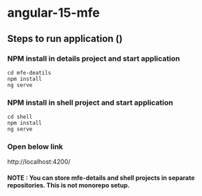 # angular-15-mfe

## Steps to run application ()

### NPM install in details project and start application
```
cd mfe-deatils 
npm install
ng serve

```

### NPM install in shell project and start application
```
cd shell 
npm install
ng serve

```

### Open below link 

http://localhost:4200/


#### NOTE : You can store mfe-details and shell projects in separate repositories. This is not monorepo setup.

